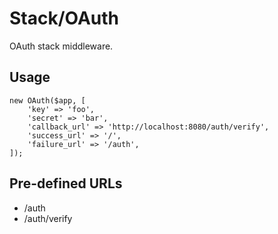 # Stack/OAuth

OAuth stack middleware.

## Usage

    new OAuth($app, [
        'key' => 'foo',
        'secret' => 'bar',
        'callback_url' => 'http://localhost:8080/auth/verify',
        'success_url' => '/',
        'failure_url' => '/auth',
    ]);

## Pre-defined URLs

* /auth
* /auth/verify
